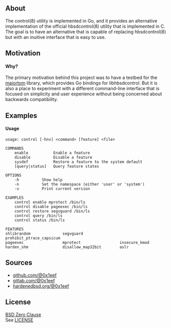## About

The control(8) utility is implemented in Go, and it provides
an alternative implementation of the official hbsdcontrol(8)
utility that is implemented in C. The goal is to have an
alternative that is capable of replacing hbsdcontrol(8)
but with an inuitive interface that is easy to use.

## Motivation

#### Why?

The primary motivation behind this project was to have a testbed
for the [majortom](https://github.com/0x1eef/majortom#readme) library,
which provides Go bindings for libhbsdcontrol. But it is also a place
to experiment with a different command-line interface that is focused
on simplicity and user experience without being concerned about backwards
compatibility.

## Examples

#### Usage

    usage: control [-hnv] <command> [feature] <file>

    COMMANDS
        enable           Enable a feature
        disable          Disable a feature
        sysdef           Restore a feature to the system default
        [query|status]   Query feature states

    OPTIONS
        -h          Show help
        -n          Set the namespace (either 'user' or 'system')
        -v          Print current version

    EXAMPLES
        control enable mprotect /bin/ls
        control disable pageexec /bin/ls
        control restore segvguard /bin/ls
        control query /bin/ls
        control status /bin/ls

    FEATURES
    shlibrandom              segvguard                prohibit_ptrace_capsicum
    pageexec                 mprotect                 insecure_kmod
    harden_shm               disallow_map32bit        aslr

## Sources

* [github.com/@0x1eef](https://github.com/0x1eef/control#readme)
* [gitlab.com/@0x1eef](https://gitlab.com/0x1eef/control#about)
* [hardenedbsd.org/@0x1eef](https://git.HardenedBSD.org/0x1eef/controlm#about)

## License

[BSD Zero Clause](https://choosealicense.com/licenses/0bsd/)
<br>
See [LICENSE](./LICENSE)
